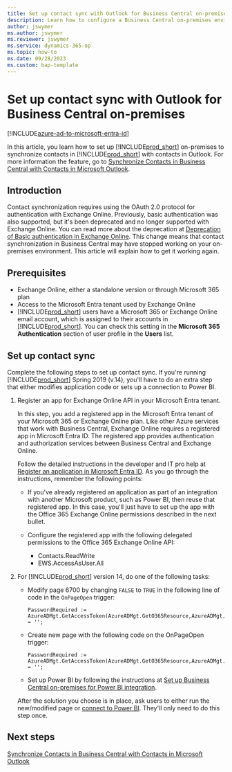 ```yaml
---
title: Set up contact sync with Outlook for Business Central on-premises
description: Learn how to configure a Business Central on-premises environment to synchronize contacts in Business Central and Outlook.
author: jswymer
ms.author: jswymer
ms.reviewer: jswymer
ms.service: dynamics-365-op
ms.topic: how-to
ms.date: 09/28/2023
ms.custom: bap-template
---
```


# Set up contact sync with Outlook for Business Central on-premises

[!INCLUDE[azure-ad-to-microsoft-entra-id](~/../shared-content/shared/azure-ad-to-microsoft-entra-id.md)]

In this article, you learn how to set up [!INCLUDE[prod_short](includes/prod_short.md)] on-premises to synchronize contacts in [!INCLUDE[prod_short](includes/prod_short.md)] with contacts in Outlook. For more information the feature, go to [Synchronize Contacts in Business Central with Contacts in Microsoft Outlook](admin-synchronize-outlook-contacts.md).

## Introduction

Contact synchronization requires using the OAuth 2.0 protocol for authentication with Exchange Online. Previously, basic authentication was also supported, but it's been deprecated and no longer supported with Exchange Online. You can read more about the deprecation at [Deprecation of Basic authentication in Exchange Online](/exchange/clients-and-mobile-in-exchange-online/deprecation-of-basic-authentication-exchange-online). This change means that contact synchronization in Business Central may have stopped working on your on-premises environment. This article will explain how to get it working again.

## Prerequisites

- Exchange Online, either a standalone version or through Microsoft 365 plan  
- Access to the Microsoft Entra tenant used by Exchange Online
- [!INCLUDE[prod_short](includes/prod_short.md)] users have a Microsoft 365 or Exchange Online email account, which is assigned to their accounts in [!INCLUDE[prod_short](includes/prod_short.md)]. You can check this setting in the **Microsoft 365 Authentication** section of user profile in the **Users** list. 

## Set up contact sync

Complete the following steps to set up contact sync. If you're running [!INCLUDE[prod_short](includes/prod_short.md)] Spring 2019 (v.14), you'll have to do an extra step that either modifies application code or sets up a connection to Power BI.

1. <a name="registerapp"></a>Register an app for Exchange Online API in your Microsoft Entra tenant.

   In this step, you add a registered app in the Microsoft Entra tenant of your Microsoft 365 or Exchange Online plan. Like other Azure services that work with Business Central, Exchange Online requires a registered app in Microsoft Entra ID. The registered app provides authentication and authorization services between Business Central and Exchange Online.

   Follow the detailed instructions in the developer and IT pro help at [Register an application in Microsoft Entra ID](/dynamics365/business-central/dev-itpro/administration/register-app-azure#register-an-application-in-azure-active-directory). As you go through the instructions, remember the following points:

   - If you've already registered an application as part of an integration with another Microsoft product, such as Power BI, then reuse that registered app. In this case, you'll just have to set up the app with the Office 365 Exchange Online permissions described in the next bullet.

   - Configure the registered app with the following delegated permissions to the Office 365 Exchange Online API:

     - Contacts.ReadWrite
     - EWS.AccessAsUser.All

2. For [!INCLUDE[prod_short](includes/prod_short.md)] version 14, do one of the following tasks:

   - Modify page 6700 by changing `FALSE` to `TRUE` in the following line of code in the `OnPageOpen` trigger:

     ```
     PasswordRequired := AzureADMgt.GetAccessToken(AzureADMgt.GetO365Resource,AzureADMgt.GetO365ResourceName,TRUE) = '';
     ```

   - Create new page with the following code on the OnPageOpen trigger:

     ```
     PasswordRequired := AzureADMgt.GetAccessToken(AzureADMgt.GetO365Resource,AzureADMgt.GetO365ResourceName,TRUE) = '';
     ```

   - Set up Power BI by following the instructions at [Set up Business Central on-premises for Power BI integration](across-working-with-business-central-in-powerbi.md).

   After the solution you choose is in place, ask users to either run the new/modified page or [connect to Power BI](across-working-with-powerbi.md#connect). They'll only need to do this step once.

## Next steps

[Synchronize Contacts in Business Central with Contacts in Microsoft Outlook](admin-synchronize-outlook-contacts.md)  
